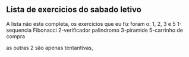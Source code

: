 ## Lista de exercicios do sabado letivo
A lista não esta completa, os exercicios que eu fiz foram o: 1, 2, 3 e 5
1-sequencia Fibonacci
2-verificador palindromo
3-piramide
5-carrinho de compra

as outras 2 são apenas tentantivas,
